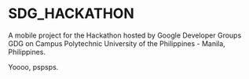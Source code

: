 # SDG_HACKATHON
A mobile project for the Hackathon hosted by Google Developer Groups GDG on Campus Polytechnic University of the Philippines - Manila, Philippines.


Yoooo, pspsps.